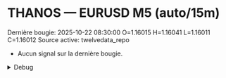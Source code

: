 # THANOS — EURUSD M5 (auto/15m)
Dernière bougie: 2025-10-22 08:30:00  O=1.16015  H=1.16041  L=1.16011  C=1.16012
Source active: twelvedata_repo

- Aucun signal sur la dernière bougie.

<details><summary>Debug</summary>

- TD_API_KEY manquant.

</details>